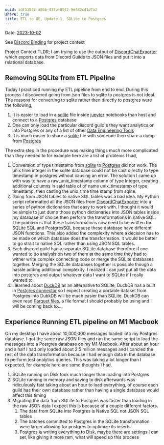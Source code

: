 ```yaml
---
uuid: adf51542-a86b-437b-8542-9ef82c41d7a2
share: true
title: ETL to QE, Update 1, SQLite to Postgres
---
```

Date: [2023-10-02](/undefined)

See [Discord Binding](/16cc922f-56ea-422e-95be-72f5f55e4111) for project context

Project Context TLDR; I am trying to use the output of [DiscordChatExporter](/undefined) which exports data from Discord Guilds to JSON files and put it into a relational database.
## Removing SQLite from ETL Pipeline

Today I practiced running my ETL pipeline from end to end. During this process I discovered going from json files to sqlite to postgres is not ideal. The reasons for converting to sqlite rather then directly to postgres were the following,

1. It is easier to load in a [sqlite](/1a1ccc57-1ba3-4ba7-8db9-9eb945b88d85) file inside [jupyter](/14b19809-58b0-44c8-a719-c50badebb08c) notebooks than host and connect to a [Postgres](/5d70cd64-3134-4b62-8879-12f1f8bb4afe) database
2. One can only load the particular discord guild's they want analytics on into Postgres or any of a list of other [Data Engineering Tools](/0c2a3ad1-94c7-432e-9b8f-cd051028fd75)
3. It is much easier to share a [sqlite](/1a1ccc57-1ba3-4ba7-8db9-9eb945b88d85) file with someone then share a dump from [Postgres](/5d70cd64-3134-4b62-8879-12f1f8bb4afe)

The extra step in the procedure was making things much more complicated than they needed to for example here are a list of problems I had,

1. Conversion of type timestamp from [sqlite](/1a1ccc57-1ba3-4ba7-8db9-9eb945b88d85) to [Postgres](/5d70cd64-3134-4b62-8879-12f1f8bb4afe) did not work.  The unix time integer in the sqlite database could not be cast directly to type timestamp in postgres without causing an error. The solution I came up with was to have a raw_unix_timestamp column of type Integer, creating additional columns in said table of of name unix_timestamp of type timestamp, then casting the unix_time time stamp from sqlite.
2. Going from JSON tables to native SQL tables was a bad idea. My Python script reformatted all the JSON files from [DiscordChatExporter](/undefined) into a series of python dictionaries that easy to work with. I thought it would be simple to just dump those python dictionaries into JSON tables inside my database of choice then perform the transformations in native SQL. The problem is that these transformations now need to be written for SQLite SQL and PostgresSQL because these database have different JSON functions. This also added the complexity where a decision has to be made on which database does the transformation. It would be better to go strait to native SQL rather than using JSON SQL tables.
4. Each discord guild had a separate SQLite database therefore if one wanted to do analysis on two of them at the same time they had to wither write complex connecting code or merge the SQLite databases together. Merging the SQLite databases together is possible though a hassle adding additional complexity. I realized I can just put all the data into postgres and output whatever data I want to SQLite if I really wanted to.
5. I learned about [DuckDB](/undefined) as an alternative to SQLite, DuckDB has a built in [Postgres connector](https://duckdb.org/docs/extensions/postgres_scanner.html) so I expect creating a portable dataset from Postgres into DubkDB will be much easier than SQLite. DuckDB can even read [Parquet files](https://duckdb.org/docs/data/parquet/overview.html), a file format I should probably be using and I will be coming back to....

## Experience Running ETL pipeline on M1 Macbook

On my desktop I have about 10,000,000 messages loaded into my Postgres database. I got the same raw JSON files and ran the same script to load the messages into a Postgres database on my M1 Macbook. After about an hour and a half I had only loaded about 2.5 million messages and I cancled the rest of the data transformation because I had enough data in the database to perform test analytics queries. This was taking a lot longer than I expected, for example here are some thoughts I had.

1. SQLite running on Disk took much longer than loading into Postgres
2. SQLite running in memory and saving to disk afterwards was ridiculously fast taking about an hour to load everything, of course each guild has their own database rather than having a single database would affect this timing
3. Migrating the data from SQLite to Postgres was faster than loading in the raw JSON data I expect this is because of a couple different factors.
	1. The data from SQLite into Postgres is Native SQL not JSON SQL tables
	2. The batches committed to Postgres in the SQLite transformation were larger allowing for postgres to optimize its inserts
	3. Postgres is writing everything to Disk, maybe there are settings I can set, like giving it more ram, what will speed up this process